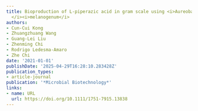 ```yaml
---
title: Bioproduction of L‐piperazic acid in gram scale using <i>Aureobasidium</i><i>
  </i><i>melanogenum</i>
authors:
- Cun-Cui Kong
- Zhuangzhuang Wang
- Guang-Lei Liu
- Zhenming Chi
- Rodrigo Ledesma‐Amaro
- Zhe Chi
date: '2021-01-01'
publishDate: '2025-04-29T16:28:10.283428Z'
publication_types:
- article-journal
publication: '*Microbial Biotechnology*'
links:
- name: URL
  url: https://doi.org/10.1111/1751-7915.13838
---
```

